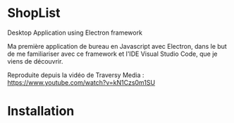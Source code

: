 # ShopList
Desktop Application using Electron framework

Ma première application de bureau en Javascript avec Electron, dans le but de me familiariser avec ce framework et l'IDE Visual Studio Code, que je viens de découvrir.

Reproduite depuis la vidéo de Traversy Media :  
  https://www.youtube.com/watch?v=kN1Czs0m1SU

# Installation
